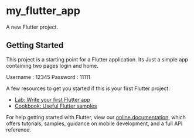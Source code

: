 # my_flutter_app

A new Flutter project.

## Getting Started

This project is a starting point for a Flutter application.
Its Just a simple app containing two pages
login and home. 


Username : 12345
Password : 11111

A few resources to get you started if this is your first Flutter project:

- [Lab: Write your first Flutter app](https://flutter.dev/docs/get-started/codelab)
- [Cookbook: Useful Flutter samples](https://flutter.dev/docs/cookbook)

For help getting started with Flutter, view our
[online documentation](https://flutter.dev/docs), which offers tutorials,
samples, guidance on mobile development, and a full API reference.
